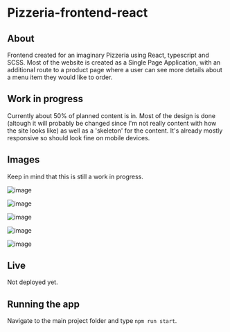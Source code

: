 # Pizzeria-frontend-react

## About
Frontend created for an imaginary Pizzeria using React, typescript and SCSS. Most of the website is created as a Single Page Application, with an additional route
to a product page where a user can see more details about a menu item they would like to order.

## Work in progress
Currently about 50% of planned content is in. Most of the design is done (altough it will probably be changed since I'm not really content with how the site 
looks like) as well as a 'skeleton' for the content. It's already mostly responsive so should look fine on mobile devices.

## Images

Keep in mind that this is still a work in progress.

![image](https://user-images.githubusercontent.com/29757616/163269277-1bc64542-5106-43c1-858f-a31a9aba5600.png)

![image](https://user-images.githubusercontent.com/29757616/163269338-199a70b0-f349-49b4-8840-e7e0cd57374c.png)

![image](https://user-images.githubusercontent.com/29757616/163269395-08368294-6004-48d8-a4b9-ac138d0f2bde.png)

![image](https://user-images.githubusercontent.com/29757616/163269442-e304b59b-bdb9-4fb3-975e-2918a666fa0c.png)

![image](https://user-images.githubusercontent.com/29757616/163269477-5d2489a5-41b0-4615-9e75-74e941204d6e.png)


## Live
Not deployed yet.

## Running the app
Navigate to the main project folder and type `npm run start`.
